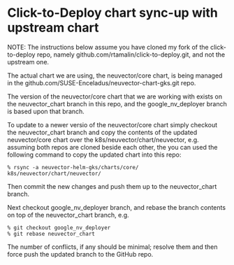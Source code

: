 # Click-to-Deploy chart sync-up with upstream chart

NOTE: The instructions below assume you have cloned my fork of the
click-to-deploy repo, namely github.com/rtamalin/click-to-deploy.git,
and not the upstream one.

The actual chart we are using, the neuvector/core chart, is being managed
in the github.com/SUSE-Enceladus/neuvector-chart-gks.git repo.

The version of the neuvector/core chart that we are working with exists on
the neuvector_chart branch in this repo, and the google_nv_deployer branch
is based upon that branch.

To update to a newer versio of the neuvector/core chart simply checkout the
neuvector_chart branch and copy the contents of the updated neuvector/core
chart over the k8s/neuvector/chart/neuvector, e.g. assuming both repos are
cloned beside each other, the you can used the following command to copy
the updated chart into this repo:

```shell
% rsync -a neuvector-helm-gks/charts/core/ k8s/neuvector/chart/neuvector/
```

Then commit the new changes and push them up to the neuvector_chart branch.

Next checkout google_nv_deployer branch, and rebase the branch contents on
top of the neuvector_chart branch, e.g.

```shell
% git checkout google_nv_deployer
% git rebase neuvector_chart
```

The number of conflicts, if any should be minimal; resolve them and then
force push the updated branch to the GitHub repo.
